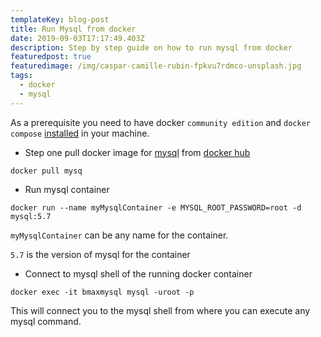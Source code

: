 ```yaml
---
templateKey: blog-post
title: Run Mysql from docker
date: 2019-09-03T17:17:49.403Z
description: Step by step guide on how to run mysql from docker
featuredpost: true
featuredimage: /img/caspar-camille-rubin-fpkvu7rdmco-unsplash.jpg
tags:
  - docker
  - mysql
---
```

As a prerequisite you need to have docker `community edition` and `docker compose` [installed](https://www.digitalocean.com/community/tutorials/how-to-install-and-use-docker-on-ubuntu-18-04) in your machine.

* Step one
  pull docker image for [mysql](https://hub.docker.com/_/mysql) from [docker hub](https://hub.docker.com/)


```
docker pull mysq
```

* Run mysql container


```
docker run --name myMysqlContainer -e MYSQL_ROOT_PASSWORD=root -d mysql:5.7
```

`myMysqlContainer` can be any name for the container.

`5.7` is the version of mysql for the container

* Connect to mysql shell of the running docker container


```
docker exec -it bmaxmysql mysql -uroot -p
```

This will connect you to the mysql shell from where you can execute any mysql command.
